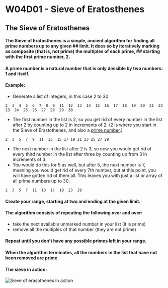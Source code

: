 # W04D01 - Sieve of Eratosthenes

## The Sieve of Eratosthenes <a id="the-sieve-of-eratosthenes"></a>

#### The Sieve of Eratosthenes is a simple, ancient algorithm for finding all prime numbers up to any given \#\# limit. It does so by iteratively marking as composite \(that is, not prime\) the multiples of each prime, \#\# starting with the first prime number, 2. <a id="the-sieve-of-eratosthenes-is-a-simple-ancient-algorithm-for-finding-all-prime-numbers-up-to-any-given--limit-it-does-so-by-iteratively-marking-as-composite-that-is-not-prime-the-multiples-of-each-prime--starting-with-the-first-prime-number-2"></a>

#### A prime number is a natural number that is only divisible by two numbers: 1 and itself. <a id="a-prime-number-is-a-natural-number-that-is-only-divisible-by-two-numbers-1-and-itself"></a>

#### Example: <a id="example"></a>

* Generate a list of integers, in this case 2 to 30

```text
2  3  4  5  6  7  8  9  11  12  13  14  15  16  17  18  19  20  21  22  23  24  25  26  27  28  29  30
```

* The first number in the list is 2, so you get rid of every number in the list after 2 by counting up to 2 in increments of 2. \(2 is where you start in the Sieve of Erastothenes, and also a [prime number](https://en.wikipedia.org/wiki/Prime_number).\)

```text
2  3  5  7  9  11  13  15 17 19 21 23 25 27 29
```

* The next number in the list after 2 is 3, so now you would get rid of every third number in the list after three by counting up from 3 in increments of 3.
* You would do this for 5 as well, but after 5, the next number is 7, meaning you would get rid of every 7th number, but at this point, you will have gotten rid of them all. This leaves you with just a list or array of all prime numbers up to 30.

```text
2  3  5  7  11  13  17  19  23  29
```

#### Create your range, starting at two and ending at the given limit. <a id="create-your-range-starting-at-two-and-ending-at-the-given-limit"></a>

#### The algorithm consists of repeating the following over and over: <a id="the-algorithm-consists-of-repeating-the-following-over-and-over"></a>

* take the next available unmarked number in your list \(it is prime\)
* remove all the multiples of that number \(they are not prime\)

#### Repeat until you don't have any possible primes left in your range. <a id="repeat-until-you-dont-have-any-possible-primes-left-in-your-range"></a>

#### When the algorithm terminates, all the numbers in the list that have not been removed are prime. <a id="when-the-algorithm-terminates-all-the-numbers-in-the-list-that-have-not-been-removed-are-prime"></a>

#### The sieve in action: <a id="the-sieve-in-action"></a>

![Sieve of erasothenes in action](https://upload.wikimedia.org/wikipedia/commons/b/b9/Sieve_of_Eratosthenes_animation.gif)


